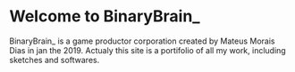 # Welcome to BinaryBrain_

BinaryBrain_ is a game productor corporation created by Mateus Morais Dias in jan the 2019.
Actualy this site is a portifolio of all my work, including sketches and softwares.
